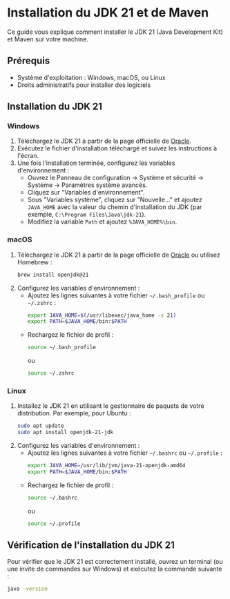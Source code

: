 # Installation du JDK 21 et de Maven

Ce guide vous explique comment installer le JDK 21 (Java Development Kit) et Maven sur votre machine.

## Prérequis

- Système d'exploitation : Windows, macOS, ou Linux
- Droits administratifs pour installer des logiciels

## Installation du JDK 21

### Windows

1. Téléchargez le JDK 21 à partir de la page officielle de [Oracle](https://www.oracle.com/java/technologies/javase/jdk21-archive-downloads.html).
2. Exécutez le fichier d'installation téléchargé et suivez les instructions à l'écran.
3. Une fois l'installation terminée, configurez les variables d'environnement :
    - Ouvrez le Panneau de configuration -> Système et sécurité -> Système -> Paramètres système avancés.
    - Cliquez sur "Variables d'environnement".
    - Sous "Variables système", cliquez sur "Nouvelle..." et ajoutez `JAVA_HOME` avec la valeur du chemin d'installation du JDK (par exemple, `C:\Program Files\Java\jdk-21`).
    - Modifiez la variable `Path` et ajoutez `%JAVA_HOME%\bin`.

### macOS

1. Téléchargez le JDK 21 à partir de la page officielle de [Oracle](https://www.oracle.com/java/technologies/javase/jdk21-archive-downloads.html) ou utilisez Homebrew :
    ```sh
    brew install openjdk@21
    ```
2. Configurez les variables d'environnement :
    - Ajoutez les lignes suivantes à votre fichier `~/.bash_profile` ou `~/.zshrc` :
      ```sh
      export JAVA_HOME=$(/usr/libexec/java_home -v 21)
      export PATH=$JAVA_HOME/bin:$PATH
      ```
    - Rechargez le fichier de profil :
      ```sh
      source ~/.bash_profile
      ```
      ou
      ```sh
      source ~/.zshrc
      ```

### Linux

1. Installez le JDK 21 en utilisant le gestionnaire de paquets de votre distribution. Par exemple, pour Ubuntu :
    ```sh
    sudo apt update
    sudo apt install openjdk-21-jdk
    ```
2. Configurez les variables d'environnement :
    - Ajoutez les lignes suivantes à votre fichier `~/.bashrc` ou `~/.profile` :
      ```sh
      export JAVA_HOME=/usr/lib/jvm/java-21-openjdk-amd64
      export PATH=$JAVA_HOME/bin:$PATH
      ```
    - Rechargez le fichier de profil :
      ```sh
      source ~/.bashrc
      ```
      ou
      ```sh
      source ~/.profile
      ```

## Vérification de l'installation du JDK 21

Pour vérifier que le JDK 21 est correctement installé, ouvrez un terminal (ou une invite de commandes sur Windows) et exécutez la commande suivante :
```sh
java -version
